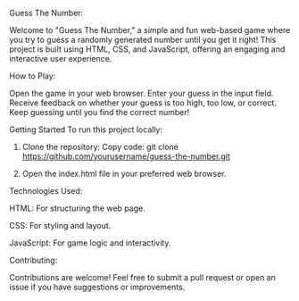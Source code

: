 Guess The Number:

Welcome to "Guess The Number," a simple and fun web-based game where you try to guess a randomly generated number until you get it right! This project is built using HTML, CSS, and JavaScript, offering an engaging and interactive user experience.


How to Play:

Open the game in your web browser.
Enter your guess in the input field.
Receive feedback on whether your guess is too high, too low, or correct.
Keep guessing until you find the correct number!


Getting Started
To run this project locally:

1. Clone the repository:
Copy code: git clone https://github.com/yourusername/guess-the-number.git

2. Open the index.html file in your preferred web browser.


Technologies Used:

HTML: For structuring the web page.

CSS: For styling and layout.

JavaScript: For game logic and interactivity.


Contributing:

Contributions are welcome! Feel free to submit a pull request or open an issue if you have suggestions or improvements.
